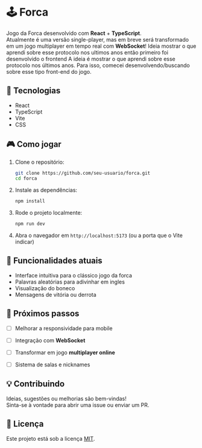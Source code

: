 # 🕹️ Forca

Jogo da Forca desenvolvido com **React** + **TypeScript**.  
Atualmente é uma versão single-player, mas em breve será transformado em um jogo multiplayer em tempo real com **WebSocket**!
Ideia mostrar o que aprendi sobre esse protocolo nos ultimos anos então primeiro foi desenvolvido o frontend 
A ideia é mostrar o que aprendi sobre esse protocolo nos últimos anos. Para isso, comecei desenvolvendo/buscando sobre esse tipo front-end do jogo.

## 🚀 Tecnologias

- React
- TypeScript
- Vite
- CSS 

## 🎮 Como jogar

1. Clone o repositório:
   ```bash
   git clone https://github.com/seu-usuario/forca.git
   cd forca
   ```

2. Instale as dependências:
   ```bash
   npm install
   ```

3. Rode o projeto localmente:
   ```bash
   npm run dev
   ```

4. Abra o navegador em `http://localhost:5173` (ou a porta que o Vite indicar)

## 📌 Funcionalidades atuais

- Interface intuitiva para o clássico jogo da forca
- Palavras aleatórias para adivinhar em ingles
- Visualização do boneco
- Mensagens de vitória ou derrota

## 🧠 Próximos passos

- [ ] Melhorar a responsividade para mobile
- [ ] Integração com **WebSocket**
- [ ] Transformar em jogo **multiplayer online**
- [ ] Sistema de salas e nicknames


## 💡 Contribuindo

Ideias, sugestões ou melhorias são bem-vindas!  
Sinta-se à vontade para abrir uma issue ou enviar um PR.

## 📄 Licença

Este projeto está sob a licença [MIT](LICENSE).